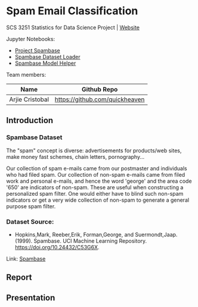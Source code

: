 # Spam Email Classification
SCS 3251 Statistics for Data Science Project | [Website](#)

Jupyter Notebooks:
* [Project Spambase](https://nbviewer.org/github/quickheaven/scs-3251-statistics-for-data-science/blob/5721d97fecd5b56f98a38e33a36ee0b459aff6af/project_spambase_nb.ipynb)
* [Spambase Dataset Loader](https://nbviewer.org/github/quickheaven/scs-3251-statistics-for-data-science/blob/5721d97fecd5b56f98a38e33a36ee0b459aff6af/spambase_dataset_loader_nb.ipynb)
* [Spambase Model Helper](https://nbviewer.org/github/quickheaven/scs-3251-statistics-for-data-science/blob/5721d97fecd5b56f98a38e33a36ee0b459aff6af/spambase_model_helper_nb.ipynb)

Team members:

| Name | Github Repo |
| --- | --- |
| Arjie Cristobal  | https://github.com/quickheaven |


## Introduction

### Spambase Dataset
The "spam" concept is diverse: advertisements for products/web sites, make money fast schemes, chain letters, pornography...
	
Our collection of spam e-mails came from our postmaster and individuals who had filed spam.  Our collection of non-spam e-mails came from filed work and personal e-mails, and hence the word 'george' and the area code '650' are indicators of non-spam.  These are useful when constructing a personalized spam filter.  One would either have to blind such non-spam indicators or get a very wide collection of non-spam to generate a general purpose spam filter.


### Dataset Source:

* Hopkins,Mark, Reeber,Erik, Forman,George, and Suermondt,Jaap. (1999). Spambase. UCI Machine Learning Repository. https://doi.org/10.24432/C53G6X.

Link: [Spambase](https://archive.ics.uci.edu/dataset/94/spambase)

## Report

## Presentation



